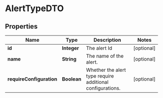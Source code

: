 
# AlertTypeDTO

## Properties
Name | Type | Description | Notes
------------ | ------------- | ------------- | -------------
**id** | **Integer** | The alert Id |  [optional]
**name** | **String** | The name of the alert. |  [optional]
**requireConfiguration** | **Boolean** | Whether the alert type require additional configurations. |  [optional]



